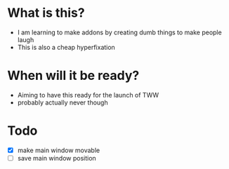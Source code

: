 # What is this?
- I am learning to make addons by creating dumb things to make people laugh
- This is also a cheap hyperfixation

# When will it be ready?
- Aiming to have this ready for the launch of TWW 
- probably actually never though

# Todo
- [x] make main window movable
- [ ] save main window position